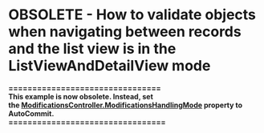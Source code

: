 
# OBSOLETE - How to validate objects when navigating between records and the list view is in the ListViewAndDetailView mode


<p><strong>================================<br />This example is now obsolete. Instead, set the <a href="https://documentation.devexpress.com/Xaf/DevExpressExpressAppSystemModuleModificationsController_ModificationsHandlingModetopic.aspx">ModificationsController.ModificationsHandlingMode</a> property to AutoCommit.<br />=================================</strong>
